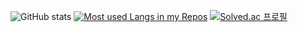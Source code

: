 <!--
**wilgur513/wilgur513** is a ✨ _special_ ✨ repository because its `README.md` (this file) appears on your GitHub profile.

Here are some ideas to get you started:

- 🔭 I’m currently working on ...
- 🌱 I’m currently learning ...
- 👯 I’m looking to collaborate on ...
- 🤔 I’m looking for help with ...
- 💬 Ask me about ...
- 📫 How to reach me: ...
- 😄 Pronouns: ...
- ⚡ Fun fact: ...
-->
![GitHub stats](https://github-readme-stats.vercel.app/api?username=wilgur513&show_icons=true&hide_border=true&theme=dark&?count_private=true&line_height=24)
[![Most used Langs in my Repos](https://github-readme-stats.vercel.app/api/top-langs/?username=wilgur513&layout=compact&hide_border=true&langs_count=8&theme=dark&hide=html,css,scss,c,hack)](https://github.com/wilgur513/github-readme-stats)
[![Solved.ac
프로필](http://mazassumnida.wtf/api/v2/generate_badge?boj=wilgur513)](https://solved.ac/wilgur513)
